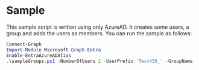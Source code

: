 # Sample

This sample script is written using only AzureAD. It creates some users, a group and adds the users as members. You can run the sample as follows: 

```PowerShell
Connect-Graph
Import-Module Microsoft.Graph.Entra
Enable-EntraAzureADAlias
.\sampleGroups.ps1 -NumberOfUsers 2 -UserPrefix 'Test456_' -GroupName 'TestGroup456'
```
